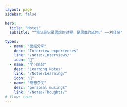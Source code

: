 ```yaml
---
layout: page
sidebar: false

hero:
  title: "Notes"
  subTitle: "“笔记是记录思想的过程，是思维的延伸。” ——刘佳琦"

types:
  - name: "面经分享"
    desc: "Interview experiences"
    link: "/Notes/Interviews/"
    icon: "📝"
  - name: "学习笔记"
    desc: "Learning Notes"
    link: "/Notes/Learning/"
    icon: "🏃"
  - name: "随想杂文"
    desc: "personal musings"
    link: "/Notes/Thoughts/"
# flow: true
---
```


<script setup>
import BlogArchive from '../../.vitepress/views/BlogArchive.vue'
</script>

<BlogArchive/>
